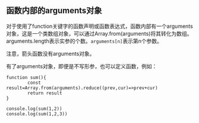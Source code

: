 ##   函数内部的arguments对象

对于使用了function关键字的函数声明或函数表达式，函数内部有一个arguments对象，这是一个类数组对象，可以通过Array.from(arguments)将其转化为数组。arguments.length表示实参的个数。`arguments[n]`表示第n个参数。

注意，箭头函数没有arguments对象。

有了arguments对象，即便是不写形参，也可以定义函数，例如：

```
function sum(){
        const result=Array.from(arguments).reduce((prev,cur)=>prev+cur)
        return result
}
 
console.log(sum(1,2))
console.log(sum(1,2,3))
```


